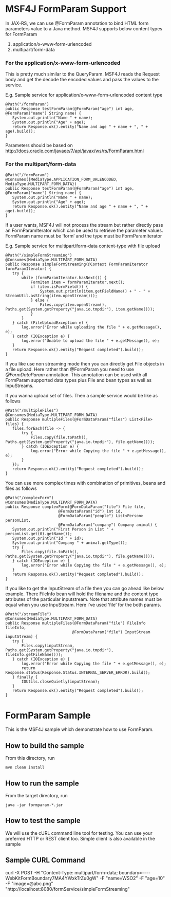 #  MSF4J FormParam Support
In JAX-RS, we can use @FormParam annotation to bind HTML form parameters value to a Java method. 
MSF4J supports below content types for FormParam
1. application/x-www-form-urlencoded
2. multipart/form-data

### For the application/x-www-form-urlencoded 
This is pretty much similar to the QueryParam. MSF4J reads the Request body and get the decode the encoded values and pass the values to the service.

E.g.
Sample service for application/x-www-form-urlencoded content type
```@POST
@Path("/formParam")
public Response testFormParam(@FormParam("age") int age, @FormParam("name") String name) {
   System.out.println("Name " + name);
   System.out.println("Age" + age);
   return Response.ok().entity("Name and age " + name + ", " + age).build();
}
```
Parameters should be based on http://docs.oracle.com/javaee/7/api/javax/ws/rs/FormParam.html

### For the multipart/form-data
```@POST
@Path("/formParam")
@Consumes({MediaType.APPLICATION_FORM_URLENCODED, MediaType.MULTIPART_FORM_DATA})
public Response testFormParam(@FormParam("age") int age, @FormParam("name") String name) {
   System.out.println("Name " + name);
   System.out.println("Age" + age);
   return Response.ok().entity("Name and age " + name + ", " + age).build();
}
```
If a user wants, MSF4J will not process the stream but rather directly pass an FormParamIterator which can be used to retrieve the parameter values. 
FormParam name must be ‘form’ and the type must be FormParamIterator

E.g.
Sample service for multipart/form-data content-type with file upload
```@POST
@Path("/simpleFormStreaming")
@Consumes(MediaType.MULTIPART_FORM_DATA)
public Response simpleFormStreaming(@Context FormParamIterator formParamIterator) {
   try {
       while (formParamIterator.hasNext()) {
           FormItem item = formParamIterator.next();
           if (item.isFormField()) {
               System.out.println(item.getFieldName() + " - " + StreamUtil.asString(item.openStream()));
           } else {
               Files.copy(item.openStream(), Paths.get(System.getProperty("java.io.tmpdir"), item.getName()));
           }
       }
   } catch (FileUploadException e) {
       log.error("Error while uploading the file " + e.getMessage(), e);
   } catch (IOException e) {
       log.error("Unable to upload the file " + e.getMessage(), e);
   }
   return Response.ok().entity("Request completed").build();
}
```
If you like use non streaming mode then you can directly get File objects in a file upload. Here rather than @FormParam you need to use *@FormDataParam* annotation. This annotation can be used with all FormParam supported data types plus File and bean types as well as InpuStreams.

If you wanna upload set of files. Then a sample service would be like as follows
```@POST
@Path("/multipleFiles")
@Consumes(MediaType.MULTIPART_FORM_DATA)
public Response multipleFiles(@FormDataParam("files") List<File> files) {
   files.forEach(file -> {
       try {
           Files.copy(file.toPath(), Paths.get(System.getProperty("java.io.tmpdir"), file.getName()));
       } catch (IOException e) {
           log.error("Error while Copying the file " + e.getMessage(), e);
       }
   });
   return Response.ok().entity("Request completed").build();
}
```
You can use more complex times with combination of primitives, beans and files as follows
```@POST
@Path("/complexForm")
@Consumes(MediaType.MULTIPART_FORM_DATA)
public Response complexForm(@FormDataParam("file") File file,
                       @FormDataParam("id") int id,
                       @FormDataParam("people") List<Person> personList,
                       @FormDataParam("company") Company animal) {
   System.out.println("First Person in List " + personList.get(0).getName());
   System.out.println("Id " + id);
   System.out.println("Company " + animal.getType());
   try {
       Files.copy(file.toPath(), Paths.get(System.getProperty("java.io.tmpdir"), file.getName()));
   } catch (IOException e) {
       log.error("Error while Copying the file " + e.getMessage(), e);
   }
   return Response.ok().entity("Request completed").build();
}
```

If you like to get the InputStream of a file then you can go ahead like below example. There FileInfo bean will hold the filename and the content type attributes of the particular inputstream. Note that attribute names must be equal when you use InpuStream. Here I’ve used ‘file’ for the both params.
```@POST
@Path("/streamFile")
@Consumes(MediaType.MULTIPART_FORM_DATA)
public Response multipleFiles(@FormDataParam("file") FileInfo fileInfo,
                             @FormDataParam("file") InputStream inputStream) {
   try {
       Files.copy(inputStream, Paths.get(System.getProperty("java.io.tmpdir"), fileInfo.getFileName()));
   } catch (IOException e) {
       log.error("Error while Copying the file " + e.getMessage(), e);
       return Response.status(Response.Status.INTERNAL_SERVER_ERROR).build();
   } finally {
       IOUtils.closeQuietly(inputStream);
   }
   return Response.ok().entity("Request completed").build();
}
```

# FormParam Sample

This is the MSF4J sample which demonstrate how to use FormParam.

## How to build the sample

From this directory, run

```
mvn clean install
```

## How to run the sample

From the target directory, run
```
java -jar formparam-*.jar
```

## How to test the sample

We will use the cURL command line tool for testing. You can use your preferred HTTP or REST client too.
Simple client is also available in the sample

## Sample CURL Command 
curl -X POST -H "Content-Type: multipart/form-data; boundary=----WebKitFormBoundary7MA4YWxkTrZu0gW" -F "name=WSO2" -F "age=10" -F "image=@abc.png" "http://localhost:8080/formService/simpleFormStreaming"